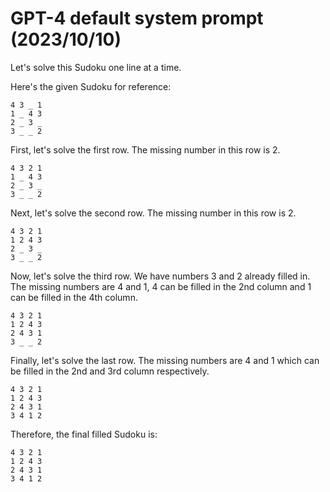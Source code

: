 # GPT-4 default system prompt (2023/10/10)

Let's solve this Sudoku one line at a time.

Here's the given Sudoku for reference:

```text
4 3 _ 1
1 _ 4 3
2 _ 3 _
3 _ _ 2
```

First, let's solve the first row. The missing number in this row is 2.

```text
4 3 2 1
1 _ 4 3
2 _ 3 _
3 _ _ 2
```

Next, let's solve the second row. The missing number in this row is 2.

```text
4 3 2 1
1 2 4 3
2 _ 3 _
3 _ _ 2
```

Now, let's solve the third row. We have numbers 3 and 2 already filled in. The missing numbers are 4 and 1, 4 can be filled in the 2nd column and 1 can be filled in the 4th column.

```text
4 3 2 1
1 2 4 3
2 4 3 1
3 _ _ 2
```

Finally, let's solve the last row. The missing numbers are 4 and 1 which can be filled in the 2nd and 3rd column respectively.

```text
4 3 2 1
1 2 4 3
2 4 3 1
3 4 1 2
```

Therefore, the final filled Sudoku is:

```text
4 3 2 1
1 2 4 3
2 4 3 1
3 4 1 2
```
